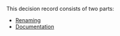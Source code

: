 This decision record consists of two parts:

- [Renaming](renaming.md)
- [Documentation](documentation.md)